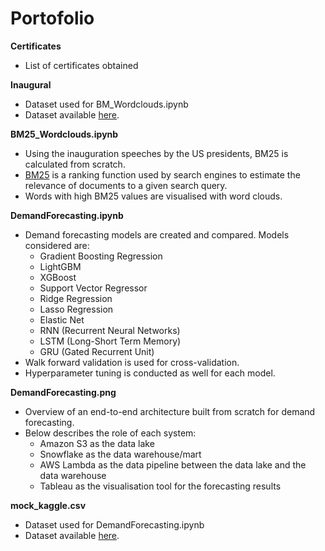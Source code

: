 # Portofolio

**Certificates**
- List of certificates obtained

**Inaugural**
- Dataset used for BM_Wordclouds.ipynb
- Dataset available [here](https://www.presidency.ucsb.edu/documents/presidential-documents-archive-guidebook/inaugural-addresses).

**BM25_Wordclouds.ipynb**
- Using the inauguration speeches by the US presidents, BM25 is calculated from scratch.
- [BM25](https://en.wikipedia.org/wiki/Okapi_BM25) is a ranking function used by search engines to estimate the relevance of documents to a given search query.
- Words with high BM25 values are visualised with word clouds.

**DemandForecasting.ipynb**
- Demand forecasting models are created and compared. Models considered are:
  - Gradient Boosting Regression
  - LightGBM
  - XGBoost
  - Support Vector Regressor
  - Ridge Regression
  - Lasso Regression
  - Elastic Net
  - RNN (Recurrent Neural Networks)
  - LSTM (Long-Short Term Memory)
  - GRU (Gated Recurrent Unit)
- Walk forward validation is used for cross-validation.
- Hyperparameter tuning is conducted as well for each model.

**DemandForecasting.png**
- Overview of an end-to-end architecture built from scratch for demand forecasting.
- Below describes the role of each system:
  - Amazon S3 as the data lake
  - Snowflake as the data warehouse/mart
  - AWS Lambda as the data pipeline between the data lake and the data warehouse
  - Tableau as the visualisation tool for the forecasting results

**mock_kaggle.csv**
- Dataset used for DemandForecasting.ipynb
- Dataset available [here](https://www.kaggle.com/code/muhamdsalem/retail-salestime-series-analysis/input).
